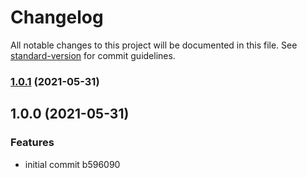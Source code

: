 # Changelog

All notable changes to this project will be documented in this file. See [standard-version](https://github.com/conventional-changelog/standard-version) for commit guidelines.

### [1.0.1](https://github.com/gmlnchv/tailwind-design-tokens/compare/v1.0.0...v1.0.1) (2021-05-31)

## 1.0.0 (2021-05-31)


### Features

* initial commit b596090
